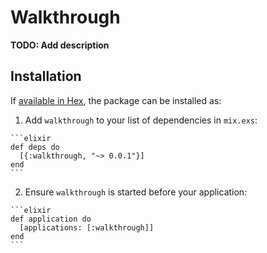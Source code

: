 # Walkthrough

**TODO: Add description**

## Installation

If [available in Hex](https://hex.pm/docs/publish), the package can be installed as:

  1. Add `walkthrough` to your list of dependencies in `mix.exs`:

    ```elixir
    def deps do
      [{:walkthrough, "~> 0.0.1"}]
    end
    ```

  2. Ensure `walkthrough` is started before your application:

    ```elixir
    def application do
      [applications: [:walkthrough]]
    end
    ```

